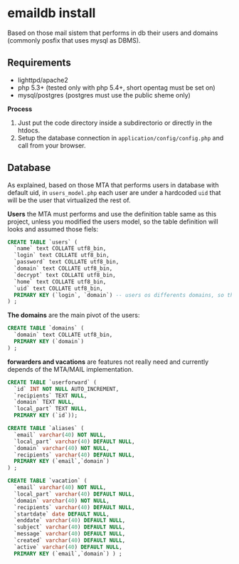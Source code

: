 # emaildb install

Based on those mail sistem that performs in db their users and domains (commonly posfix that uses mysql as DBMS).

## Requirements

* lighttpd/apache2
* php 5.3+ (tested only with php 5.4+, short opentag must be set on)
* mysql/postgres  (postgres must use the public sheme only)

**Process**

1. Just put the code directory inside a subdirectorio or directly in the htdocs.
2. Setup the database connection in `application/config/config.php` and call from your browser.

## Database

As explained, based on those MTA that performs users in database with default uid, 
in `users_model.php` each user are under a hardcoded `uid` that will be the user that virtualized the rest of.

**Users** the MTA must performs and use the definition table same as this project, unless you modified the users model, 
so the table definition will looks and assumed those fiels:

``` SQL
CREATE TABLE `users` (
  `name` text COLLATE utf8_bin,
  `login` text COLLATE utf8_bin,
  `password` text COLLATE utf8_bin,
  `domain` text COLLATE utf8_bin,
  `decrypt` text COLLATE utf8_bin,
  `home` text COLLATE utf8_bin,
  `uid` text COLLATE utf8_bin,
  PRIMARY KEY (`login`, `domain`) -- users os differents domains, so the controller/model dont need to take care of a id pk
) ;
```
**The domains** are the main pivot of the users:

``` SQL
CREATE TABLE `domains` (
  `domain` text COLLATE utf8_bin,
  PRIMARY KEY (`domain`)
) ;

```

**forwarders and vacations** are features not really need and currently depends of the MTA/MAIL implementation.

``` sql
CREATE TABLE `userforward` (
  `id` INT NOT NULL AUTO_INCREMENT,
  `recipients` TEXT NULL,
  `domain` TEXT NULL,
  `local_part` TEXT NULL,
  PRIMARY KEY (`id`));
```

``` sql
CREATE TABLE `aliases` (
  `email` varchar(40) NOT NULL,
  `local_part` varchar(40) DEFAULT NULL,
  `domain` varchar(40) NOT NULL,
  `recipients` varchar(40) DEFAULT NULL,
  PRIMARY KEY (`email`,`domain`)
) ;
```

``` sql
CREATE TABLE `vacation` (
  `email` varchar(40) NOT NULL,
  `local_part` varchar(40) DEFAULT NULL,
  `domain` varchar(40) NOT NULL,
  `recipients` varchar(40) DEFAULT NULL,
  `startdate` date DEFAULT NULL,
  `enddate` varchar(40) DEFAULT NULL,
  `subject` varchar(40) DEFAULT NULL,
  `message` varchar(40) DEFAULT NULL,
  `created` varchar(40) DEFAULT NULL,
  `active` varchar(40) DEFAULT NULL,
  PRIMARY KEY (`email`,`domain`) ) ;
```
